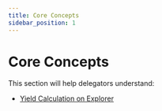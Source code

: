 ```yaml
---
title: Core Concepts
sidebar_position: 1
---
```


# Core Concepts

This section will help delegators understand:

- [Yield Calculation on Explorer](/delegators/reference/yield-calculation)
